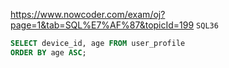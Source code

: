 https://www.nowcoder.com/exam/oj?page=1&tab=SQL%E7%AF%87&topicId=199
`SQL36`

```SQL
SELECT device_id, age FROM user_profile
ORDER BY age ASC;
```
